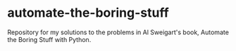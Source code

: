 # automate-the-boring-stuff
Repository for my solutions to the problems in Al Sweigart's book, Automate the Boring Stuff with Python.
